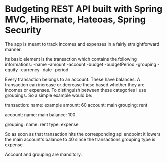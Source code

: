 # Budgeting REST API built with Spring MVC, Hibernate, Hateoas, Spring Security
The app is meant to track incomes and expenses in a fairly straightforward manner.

Its basic element is the transaction which contains the following informations:
  -name
  -amount
  -account
  -budget
  -budgetPeriod
  -grouping
  -equity
  -currency
  -date
  -period
  
Every transaction belongs to an account. These have balances. A transaction can increase or decrease these based whether they are incomes
or expenses. To distinguish between these categories I use groupings. So a simple example would be:

transaction:
  name: example
  amount: 60
  account: main
  grouping: rent
  
account:
  name: main
  balance: 100
  
grouping:
  name: rent
  type: expense
  
So as soon as that transaction hits the corresponding api endpoint it lowers the main account's balance to 40 since the transactions grouping type is expense.

Account and grouping are manditory. 
